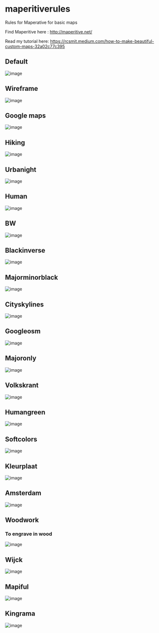 # maperitiverules
Rules for Maperative for basic maps

Find Maperitive here : http://maperitive.net/


Read my tutorial here: https://rcsmit.medium.com/how-to-make-beautiful-custom-maps-32a02c77c395


## Default
![image](https://user-images.githubusercontent.com/1609141/213362712-68392326-6414-4773-827e-cd8fb55d585e.png)

## Wireframe
![image](https://user-images.githubusercontent.com/1609141/213362745-0a652069-7c42-4d02-a61f-c40ad0b79c8b.png)

## Google maps
![image](https://user-images.githubusercontent.com/1609141/213362821-fa2f63b3-a7e7-47b0-94dd-7fece7c1ea9b.png)

## Hiking
![image](https://user-images.githubusercontent.com/1609141/213362881-b743baf5-15cf-4534-8d12-1796a8dece0f.png)

## Urbanight
![image](https://user-images.githubusercontent.com/1609141/213362919-f1c18e80-2e2d-41ff-86d7-b0391877caf9.png)

## Human
![image](https://user-images.githubusercontent.com/1609141/213362954-8d4cbf35-45d7-42a2-80b9-cafd015581a4.png)

## BW
![image](https://user-images.githubusercontent.com/1609141/213362987-305bc889-e330-4689-9717-121b4b7d2999.png)

## Blackinverse
![image](https://user-images.githubusercontent.com/1609141/213363034-1a5bc635-7554-44aa-82de-eaa48457e2b7.png)

## Majorminorblack
![image](https://user-images.githubusercontent.com/1609141/213363091-edef514e-5397-4f14-88ff-04148a781ad8.png)

## Cityskylines
![image](https://user-images.githubusercontent.com/1609141/213363140-1880f38a-3c0c-4e4f-b32c-e511759b2873.png)

## Googleosm
![image](https://user-images.githubusercontent.com/1609141/213363177-f1f48c10-3d70-453f-a253-dc4a0e27cb8b.png)

## Majoronly
![image](https://user-images.githubusercontent.com/1609141/213363271-47d0ac20-4d3c-4f7d-a02e-5bad04fd8917.png)

## Volkskrant
![image](https://user-images.githubusercontent.com/1609141/213363300-6f145bfd-6dbe-4b62-ba51-9977b2f54aa7.png)

## Humangreen
![image](https://user-images.githubusercontent.com/1609141/213363354-0a0fc4ef-ac13-4558-89e9-a8dd9a4e2d31.png)

## Softcolors
![image](https://user-images.githubusercontent.com/1609141/213363402-7d1e372d-6c76-4e98-bdef-e1b4c3d7519c.png)

## Kleurplaat
![image](https://user-images.githubusercontent.com/1609141/213363450-177cfcb9-b231-4de4-8abf-8265e08caf0b.png)

## Amsterdam
![image](https://user-images.githubusercontent.com/1609141/213363482-98172d31-9f20-4964-9f61-008e196a1ba8.png)

## Woodwork
### To engrave in wood
![image](https://user-images.githubusercontent.com/1609141/213363531-38e2c4b8-f427-4eb9-b8d7-9b13cb2cbb06.png)

## Wijck
![image](https://user-images.githubusercontent.com/1609141/213363676-7e12c412-e69b-4b62-bbf4-860f5b782451.png)

## Mapiful
![image](https://user-images.githubusercontent.com/1609141/213363721-cb9877ab-bd72-4005-b6f6-bec7754b5980.png)

## Kingrama
![image](https://user-images.githubusercontent.com/1609141/213363758-a77287e2-6ba2-46f7-9566-c4840776da16.png)
